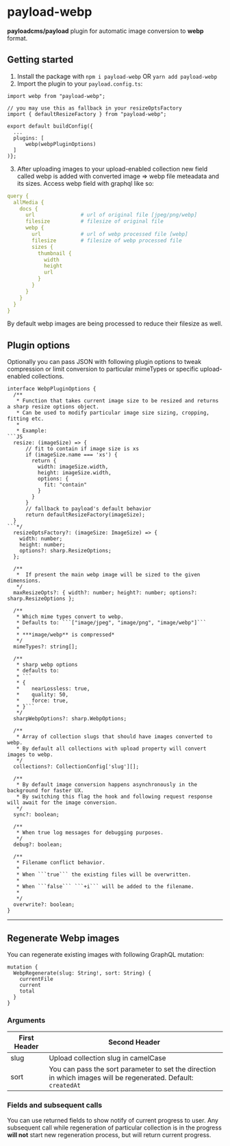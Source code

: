 # payload-webp
**payloadcms/payload** plugin for automatic image conversion to **webp** format.


## Getting started

1. Install the package with
```npm i payload-webp``` OR ```yarn add payload-webp```
2. Import the plugin to your ```payload.config.ts```:

```JS
import webp from "payload-webp";

// you may use this as fallback in your resizeOptsFactory
import { defaultResizeFactory } from "payload-webp";

export default buildConfig({
  ...
  plugins: [
      webp(webpPluginOptions)
  ]
)};
```
3. After uploading images to your upload-enabled collection new field called webp is added with converted image => webp file meteadata and its sizes. 
Access webp field with graphql like so:
```YAML
query {
  allMedia {
    docs {
      url               # url of original file [jpeg/png/webp]
      filesize          # filesize of original file
      webp {
        url             # url of webp processed file [webp]
        filesize        # filesize of webp processed file
        sizes {
          thumbnail {
            width
            height
            url
          }
        }
      }
    }
  }
}
```
By default webp images are being processed to reduce their filesize as well.

## Plugin options
Optionally you can pass JSON with following plugin options to tweak compression or limit conversion to particular mimeTypes or specific upload-enabled collections.
```JS
interface WebpPluginOptions {
  /**
   * Function that takes current image size to be resized and returns a sharp resize options object.
   * Can be used to modify particular image size sizing, cropping, fitting etc.
   * 
   * Example:
```JS
  resize: (imageSize) => {
      // fit to contain if image size is xs
      if (imageSize.name === 'xs') {
        return {
          width: imageSize.width,
          height: imageSize.width,
          options: {
            fit: "contain"
          }
        }
      }
      // fallback to payload's default behavior
      return defaultResizeFactory(imageSize);
  }
```*/
  resizeOptsFactory?: (imageSize: ImageSize) => {
    width: number;
    height: number;
    options?: sharp.ResizeOptions;
  };

  /**
   *  If present the main webp image will be sized to the given dimensions.
   */
  maxResizeOpts?: { width?: number; height?: number; options?: sharp.ResizeOptions };

  /**
   * Which mime types convert to webp.
   * Defaults to: ```["image/jpeg", "image/png", "image/webp"]```
   *
   * ***image/webp** is compressed*
   */
  mimeTypes?: string[];

  /**
   * sharp webp options
   * defaults to:
   * ```
   * {
   *    nearLossless: true,
   *    quality: 50,
   *    force: true,
   * }```
   */
  sharpWebpOptions?: sharp.WebpOptions;

  /**
   * Array of collection slugs that should have images converted to webp.
   * By default all collections with upload property will convert images to webp.
   */
  collections?: CollectionConfig['slug'][];

  /**
   * By default image conversion happens asynchronously in the background for faster UX.
   * By switching this flag the hook and following request response will await for the image conversion.
   */
  sync?: boolean;

  /**
   * When true log messages for debugging purposes.
   */
  debug?: boolean;

  /**
   * Filename conflict behavior.
   *
   * When ```true``` the existing files will be overwritten.
   *
   * When ```false``` ```+i``` will be added to the filename.
   *
   */
  overwrite?: boolean;
}
```
---
## Regenerate Webp images

You can regenerate existing images with following GraphQL mutation:

```JS
mutation {
  WebpRegenerate(slug: String!, sort: String) {
    currentFile
    current
    total
  }
}
```
### Arguments
First Header  | Second Header
------------- | -------------
slug  | Upload collection slug in camelCase
sort  | You can pass the sort parameter to set the direction in which images will be regenerated. Default: ```createdAt```

### Fields and subsequent calls
You can use returned fields to show notify of current progress to user.
Any subsequent call while regeneration of particular collection is in the progress **will not** start new regeneration process, but will return current progress.